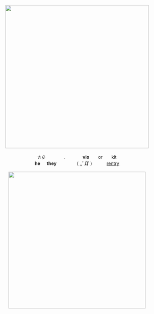 <p align=center>
<img src=https://file.garden/ZeWhoxo9KEiz9dHt/Untitled274_20240510131536.png width=450px> <br><br>
✰彡　　　　.　　　　<b>vio</b>　　or　　kit <br>
<b>he 　 they</b> 　　　　 ( ,,ﾟДﾟ) 　　　<a href="https://rentry.org/viorentry">rentry</a> <br><br>
<img src=https://file.garden/ZeWhoxo9KEiz9dHt/Untitled275_20240510141605.png width=430px>
<!--
**RottenHeresy/RottenHeresy** is a ✨ _special_ ✨ repository because its `README.md` (this file) appears on your GitHub profile.

Here are some ideas to get you started:

- 🔭 I’m currently working on ...
- 🌱 I’m currently learning ...
- 👯 I’m looking to collaborate on ...
- 🤔 I’m looking for help with ...
- 💬 Ask me about ...
- 📫 How to reach me: ...
- 😄 Pronouns: ...
- ⚡ Fun fact: ...
-->
